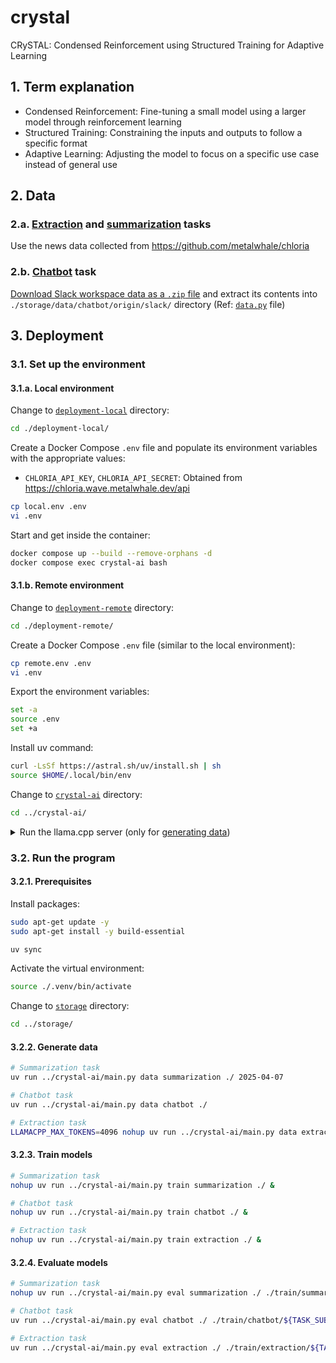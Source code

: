 # crystal
CRySTAL: Condensed Reinforcement using Structured Training for Adaptive Learning

## 1. Term explanation
- Condensed Reinforcement: Fine-tuning a small model using a larger model through reinforcement learning
- Structured Training: Constraining the inputs and outputs to follow a specific format
- Adaptive Learning: Adjusting the model to focus on a specific use case instead of general use

## 2. Data
### 2.a. [Extraction](./crystal-ai/crystal/extraction/) and [summarization](./crystal-ai/crystal/summarization/) tasks
Use the news data collected from https://github.com/metalwhale/chloria

### 2.b. [Chatbot](./crystal-ai/crystal/chatbot/) task
[Download Slack workspace data as a `.zip` file](https://slack.com/help/articles/201658943-Export-your-workspace-data) and extract its contents into `./storage/data/chatbot/origin/slack/` directory (Ref: [`data.py`](./crystal-ai/crystal/chatbot/data.py) file)

## 3. Deployment
### 3.1. Set up the environment
#### 3.1.a. Local environment
Change to [`deployment-local`](./deployment-local/) directory:
```bash
cd ./deployment-local/
```

Create a Docker Compose `.env` file and populate its environment variables with the appropriate values:
- `CHLORIA_API_KEY`, `CHLORIA_API_SECRET`: Obtained from https://chloria.wave.metalwhale.dev/api
```bash
cp local.env .env
vi .env
```

Start and get inside the container:
```bash
docker compose up --build --remove-orphans -d
docker compose exec crystal-ai bash
```

#### 3.1.b. Remote environment
Change to [`deployment-remote`](./deployment-remote/) directory:
```bash
cd ./deployment-remote/
```

Create a Docker Compose `.env` file (similar to the local environment):
```bash
cp remote.env .env
vi .env
```

Export the environment variables:
```bash
set -a
source .env
set +a
```

Install uv command:
```bash
curl -LsSf https://astral.sh/uv/install.sh | sh
source $HOME/.local/bin/env
```

Change to [`crystal-ai`](./crystal-ai/) directory:
```bash
cd ../crystal-ai/
```

<details><summary>Run the llama.cpp server (only for <a href="#322-generate-data">generating data</a>)</summary>

Open another terminal and change to [`deployment-remote`](./deployment-remote/) directory:
```bash
cd ../deployment-remote/
```

Install llama.cpp tools:
```bash
./install_llamacpp.sh
```

Download models:
```bash
cd ../storage/
mkdir -p models
curl https://huggingface.co/bartowski/Qwen2.5-7B-Instruct-GGUF/resolve/8c2fd26/Qwen2.5-7B-Instruct-Q4_K_M.gguf -L -o ${PWD}/models/model.gguf
```

Start the llama.cpp [server](https://github.com/ggml-org/llama.cpp/blob/b4927/examples/server/README.md):
```bash
nohup llama-server -m ${PWD}/models/model.gguf -ngl 99 --temp 0 --port 8080 &> nohup_llamacpp.out &

# Send a chat completion request (optional)
curl http://localhost:8080/v1/chat/completions -H "Content-Type: application/json" -H "Authorization: Bearer no-key" -d '{"messages": [{"role":"system","content":"You are Crystal, an AI assistant."},{"role":"user","content":"Hello world"}]}'
```
</details>

### 3.2. Run the program
#### 3.2.1. Prerequisites
Install packages:
```bash
sudo apt-get update -y
sudo apt-get install -y build-essential

uv sync
```

Activate the virtual environment:
```bash
source ./.venv/bin/activate
```

Change to [`storage`](./storage/) directory:
```bash
cd ../storage/
```

#### 3.2.2. Generate data
```bash
# Summarization task
uv run ../crystal-ai/main.py data summarization ./ 2025-04-07

# Chatbot task
uv run ../crystal-ai/main.py data chatbot ./

# Extraction task
LLAMACPP_MAX_TOKENS=4096 nohup uv run ../crystal-ai/main.py data extraction ./ 2025-04-07 &
```

#### 3.2.3. Train models
```bash
# Summarization task
nohup uv run ../crystal-ai/main.py train summarization ./ &

# Chatbot task
nohup uv run ../crystal-ai/main.py train chatbot ./ &

# Extraction task
nohup uv run ../crystal-ai/main.py train extraction ./ &
```

#### 3.2.4. Evaluate models
```bash
# Summarization task
nohup uv run ../crystal-ai/main.py eval summarization ./ ./train/summarization/${TASK_SUBDIR}/lora &

# Chatbot task
uv run ../crystal-ai/main.py eval chatbot ./ ./train/chatbot/${TASK_SUBDIR}/lora

# Extraction task
uv run ../crystal-ai/main.py eval extraction ./ ./train/extraction/${TASK_SUBDIR}/lora
```
